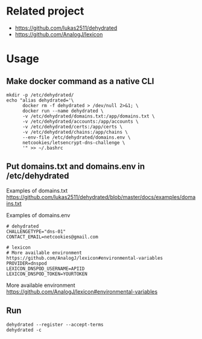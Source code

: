# Related project

* https://github.com/lukas2511/dehydrated
* https://github.com/AnalogJ/lexicon

# Usage

## Make docker command as a native CLI

```
mkdir -p /etc/dehydrated/
echo "alias dehydrated='\
      docker rm -f dehydrated > /dev/null 2>&1; \
      docker run --name dehydrated \
      -v /etc/dehydrated/domains.txt:/app/domains.txt \
      -v /etc/dehydrated/accounts:/app/accounts \
      -v /etc/dehydrated/certs:/app/certs \
      -v /etc/dehydrated/chains:/app/chains \
      --env-file /etc/dehydrated/domains.env \
      netcookies/letsencrypt-dns-challenge \
      '" >> ~/.bashrc
```

## Put domains.txt and domains.env in /etc/dehydrated

Examples of domains.txt https://github.com/lukas2511/dehydrated/blob/master/docs/examples/domains.txt

Examples of domains.env 

```
# dehydrated
CHALLENGETYPE="dns-01"
CONTACT_EMAIL=netcookies@gmail.com

# lexicon
# More available environment https://github.com/AnalogJ/lexicon#environmental-variables
PROVIDER=dnspod
LEXICON_DNSPOD_USERNAME=APIID
LEXICON_DNSPOD_TOKEN=YOURTOKEN
```

More available environment https://github.com/AnalogJ/lexicon#environmental-variables


## Run 

```
dehydrated --register --accept-terms
dehydrated -c
```
